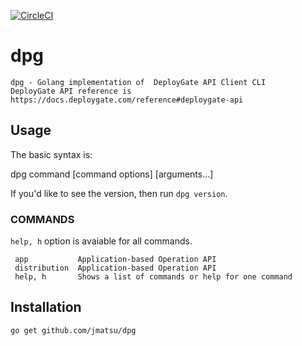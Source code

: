 [![CircleCI](https://circleci.com/gh/jmatsu/deploygate-cli-go/tree/master.svg?style=svg)](https://circleci.com/gh/jmatsu/deploygate-cli-go/tree/master)

# dpg

    dpg - Golang implementation of  DeployGate API Client CLI
    DeployGate API reference is https://docs.deploygate.com/reference#deploygate-api

## Usage

The basic syntax is:

   dpg command [command options] [arguments...]

If you'd like to see the version, then run `dpg version`.

### COMMANDS


`help, h` option is avaiable for all commands.

     app           Application-based Operation API
     distribution  Application-based Operation API
     help, h       Shows a list of commands or help for one command


## Installation

```
go get github.com/jmatsu/dpg
```
